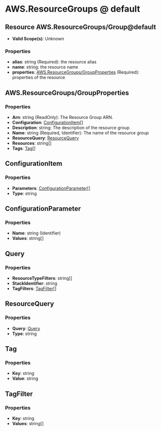 # AWS.ResourceGroups @ default

## Resource AWS.ResourceGroups/Group@default
* **Valid Scope(s)**: Unknown
### Properties
* **alias**: string (Required): the resource alias
* **name**: string: the resource name
* **properties**: [AWS.ResourceGroups/GroupProperties](#awsresourcegroupsgroupproperties) (Required): properties of the resource

## AWS.ResourceGroups/GroupProperties
### Properties
* **Arn**: string (ReadOnly): The Resource Group ARN.
* **Configuration**: [ConfigurationItem](#configurationitem)[]
* **Description**: string: The description of the resource group
* **Name**: string (Required, Identifier): The name of the resource group
* **ResourceQuery**: [ResourceQuery](#resourcequery)
* **Resources**: string[]
* **Tags**: [Tag](#tag)[]

## ConfigurationItem
### Properties
* **Parameters**: [ConfigurationParameter](#configurationparameter)[]
* **Type**: string

## ConfigurationParameter
### Properties
* **Name**: string (Identifier)
* **Values**: string[]

## Query
### Properties
* **ResourceTypeFilters**: string[]
* **StackIdentifier**: string
* **TagFilters**: [TagFilter](#tagfilter)[]

## ResourceQuery
### Properties
* **Query**: [Query](#query)
* **Type**: string

## Tag
### Properties
* **Key**: string
* **Value**: string

## TagFilter
### Properties
* **Key**: string
* **Values**: string[]

